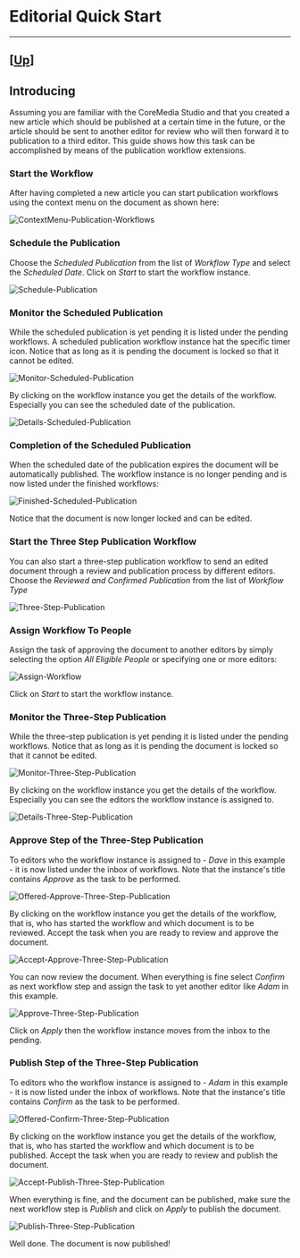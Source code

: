 # Editorial Quick Start

--------------------------------------------------------------------------------

\[[Up](README.md)\] 
--------------------------------------------------------------------------------

## Introducing

Assuming you are familiar with the CoreMedia Studio and that you created a
new article which should be published at a certain time in the future, or 
the article should be sent to another editor for review who will then forward it 
to publication to a third editor. This guide shows how this task can be accomplished
by means of the publication workflow extensions.

### Start the Workflow

After having completed a new article you can start publication workflows using 
the context menu on the document as shown here:

![ContextMenu-Publication-Workflows](images/contextmenu-publication-workflows.png)

### Schedule the Publication

Choose the _Scheduled Publication_ from the list of _Workflow Type_ and select the
_Scheduled Date_. Click on _Start_ to start the workflow instance.

![Schedule-Publication](images/schedule-publication.png)

### Monitor the Scheduled Publication

While the scheduled publication is yet pending it is listed under the pending workflows.
A scheduled publication workflow instance hat the specific timer icon.
Notice that as long as it is pending the document is locked so that it cannot be edited.

![Monitor-Scheduled-Publication](images/monitor-scheduled-publication.png)

By clicking on the workflow instance you get the details of the workflow. Especially
you can see the scheduled date of the publication.

![Details-Scheduled-Publication](images/details-scheduled-publication.png)

### Completion of the Scheduled Publication

When the scheduled date of the publication expires the document will be automatically
published. The workflow instance is no longer pending and is now listed under the finished workflows:

![Finished-Scheduled-Publication](images/finished-scheduled-publication.png)

Notice that the document is now longer locked and can be edited.

### Start the Three Step Publication Workflow

You can also start a three-step publication workflow to send an edited document through 
a review and publication process by different editors. 
Choose the _Reviewed and Confirmed Publication_ from the list of _Workflow Type_

![Three-Step-Publication](images/three-step-publication.png)

### Assign Workflow To People

Assign the task of approving the document to another editors by simply selecting 
the option _All Eligible People_ or specifying one or more editors:  

![Assign-Workflow](images/assign-workflow.png)

Click on _Start_ to start the workflow instance.

### Monitor the Three-Step Publication

While the three-step publication is yet pending it is listed under the pending workflows.
Notice that as long as it is pending the document is locked so that it cannot be edited.

![Monitor-Three-Step-Publication](images/monitor-three-step-publication.png)

By clicking on the workflow instance you get the details of the workflow. Especially
you can see the editors the workflow instance is assigned to.

![Details-Three-Step-Publication](images/details-three-step-publication.png)

### Approve Step of the Three-Step Publication

To editors who the workflow instance is assigned to - _Dave_ in this example - 
it is now listed under the inbox of workflows. Note that the instance's title contains
_Approve_ as the task to be performed.

![Offered-Approve-Three-Step-Publication](images/offered-approve-three-step-publication.png)

By clicking on the workflow instance you get the details of the workflow, that is,
who has started the workflow and which document is to be reviewed.
Accept the task when you are ready to review and approve the document. 

![Accept-Approve-Three-Step-Publication](images/accept-approve-three-step-publication.png)

You can now review the document. When everything is fine select _Confirm_ as 
next workflow step and assign the task to yet another editor like _Adam_ in this example.

![Approve-Three-Step-Publication](images/approve-three-step-publication.png)

Click on _Apply_ then the workflow instance moves from the inbox to the pending.

### Publish Step of the Three-Step Publication

To editors who the workflow instance is assigned to - _Adam_ in this example - 
it is now listed under the inbox of workflows. Note that the instance's title contains
_Confirm_ as the task to be performed.

![Offered-Confirm-Three-Step-Publication](images/offered-confirm-three-step-publication.png)

By clicking on the workflow instance you get the details of the workflow, that is,
who has started the workflow and which document is to be published.
Accept the task when you are ready to review and publish the document. 

![Accept-Publish-Three-Step-Publication](images/accept-publish-three-step-publication.png)

When everything is fine, and the document can be published, make sure the next workflow step is 
_Publish_ and click on _Apply_ to publish the document.

![Publish-Three-Step-Publication](images/publish-three-step-publication.png)

Well done. The document is now published!
